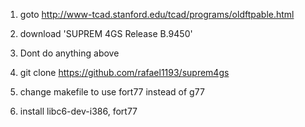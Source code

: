 1. goto http://www-tcad.stanford.edu/tcad/programs/oldftpable.html
2. download 'SUPREM 4GS Release B.9450'

3. Dont do anything above
4. git clone https://github.com/rafael1193/suprem4gs
5. change makefile to use fort77 instead of g77
6. install libc6-dev-i386, fort77
